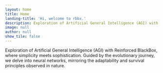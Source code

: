 ```yaml
---
layout: home
title: Home
landing-title: 'Hi, welcome to rbbx.'
description: Exploration of Artificial General Intelligence (AGI) with Reinforced BlackBox, where simplicity meets sophistication. Guided by the evolutionary journey, we delve into neural networks, mirroring the adaptability and survival principles observed in nature.
image: null
author: null
show_tile: false
---
```


Exploration of Artificial General Intelligence (AGI) with Reinforced BlackBox, where simplicity meets sophistication. Guided by the evolutionary journey, we delve into neural networks, mirroring the adaptability and survival principles observed in nature.
